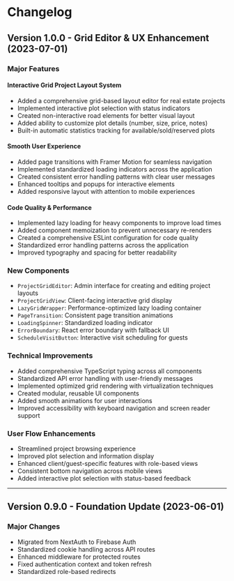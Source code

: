 # Changelog

## Version 1.0.0 - Grid Editor & UX Enhancement (2023-07-01)

### Major Features

#### Interactive Grid Project Layout System

- Added a comprehensive grid-based layout editor for real estate projects
- Implemented interactive plot selection with status indicators
- Created non-interactive road elements for better visual layout
- Added ability to customize plot details (number, size, price, notes)
- Built-in automatic statistics tracking for available/sold/reserved plots

#### Smooth User Experience

- Added page transitions with Framer Motion for seamless navigation
- Implemented standardized loading indicators across the application
- Created consistent error handling patterns with clear user messages
- Enhanced tooltips and popups for interactive elements
- Added responsive layout with attention to mobile experiences

#### Code Quality & Performance

- Implemented lazy loading for heavy components to improve load times
- Added component memoization to prevent unnecessary re-renders
- Created a comprehensive ESLint configuration for code quality
- Standardized error handling patterns across the application
- Improved typography and spacing for better readability

### New Components

- `ProjectGridEditor`: Admin interface for creating and editing project layouts
- `ProjectGridView`: Client-facing interactive grid display
- `LazyGridWrapper`: Performance-optimized lazy loading container
- `PageTransition`: Consistent page transition animations
- `LoadingSpinner`: Standardized loading indicator
- `ErrorBoundary`: React error boundary with fallback UI
- `ScheduleVisitButton`: Interactive visit scheduling for guests

### Technical Improvements

- Added comprehensive TypeScript typing across all components
- Standardized API error handling with user-friendly messages
- Implemented optimized grid rendering with virtualization techniques
- Created modular, reusable UI components
- Added smooth animations for user interactions
- Improved accessibility with keyboard navigation and screen reader support

### User Flow Enhancements

- Streamlined project browsing experience
- Improved plot selection and information display
- Enhanced client/guest-specific features with role-based views
- Consistent bottom navigation across mobile views
- Added interactive plot selection with status-based feedback

---

## Version 0.9.0 - Foundation Update (2023-06-01)

### Major Changes

- Migrated from NextAuth to Firebase Auth
- Standardized cookie handling across API routes
- Enhanced middleware for protected routes
- Fixed authentication context and token refresh
- Standardized role-based redirects
